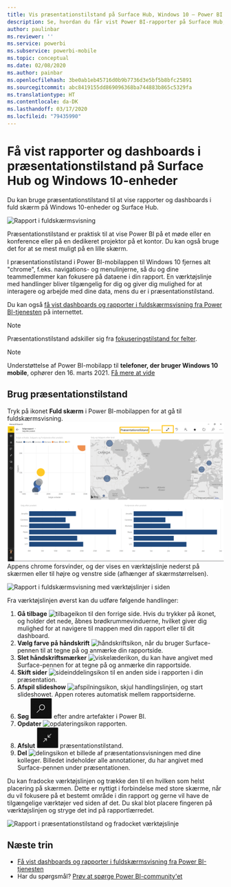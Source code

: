 ```yaml
---
title: Vis præsentationstilstand på Surface Hub, Windows 10 – Power BI
description: Se, hvordan du får vist Power BI-rapporter på Surface Hub, og hvordan du får vist Power BI-dashboards, -rapporter og -felter i fuldskærmsvisning på Windows 10-enheder.
author: paulinbar
ms.reviewer: ''
ms.service: powerbi
ms.subservice: powerbi-mobile
ms.topic: conceptual
ms.date: 02/08/2020
ms.author: painbar
ms.openlocfilehash: 3be0ab1eb45716d0b9b7736d3e5bf5b8bfc25891
ms.sourcegitcommit: abc8419155dd869096368ba744883b865c5329fa
ms.translationtype: HT
ms.contentlocale: da-DK
ms.lasthandoff: 03/17/2020
ms.locfileid: "79435990"
---
```

# <a name="view-reports-and-dashboards-in-presentation-mode-on-surface-hub-and-windows-10-devices"></a>Få vist rapporter og dashboards i præsentationstilstand på Surface Hub og Windows 10-enheder
Du kan bruge præsentationstilstand til at vise rapporter og dashboards i fuld skærm på Windows 10-enheder og Surface Hub. 

![Rapport i fuldskærmsvisning](./media/mobile-windows-10-app-presentation-mode/power-bi-presentation-mode-2.png)

Præsentationstilstand er praktisk til at vise Power BI på et møde eller en konference eller på en dedikeret projektor på et kontor. Du kan også bruge det for at se mest muligt på en lille skærm. 

I præsentationstilstand i Power BI-mobilappen til Windows 10 fjernes alt "chrome", f.eks. navigations- og menulinjerne, så du og dine teammedlemmer kan fokusere på dataene i din rapport. En værktøjslinje med handlinger bliver tilgængelig for dig og giver dig mulighed for at interagere og arbejde med dine data, mens du er i præsentationstilstand.

Du kan også [få vist dashboards og rapporter i fuldskærmsvisning fra Power BI-tjenesten](../end-user-focus.md) på internettet.

> [!NOTE]
> Præsentationstilstand adskiller sig fra [fokuseringstilstand for felter](mobile-tiles-in-the-mobile-apps.md).

>[!NOTE]
>Understøttelse af Power BI-mobilapp til **telefoner, der bruger Windows 10 mobile**, ophører den 16. marts 2021. [Få mere at vide](https://go.microsoft.com/fwlink/?linkid=2121400)

## <a name="use-presentation-mode"></a>Brug præsentationstilstand
Tryk på ikonet **Fuld skærm** i Power BI-mobilappen for at gå til fuldskærmsvisning.
![Ikonet Fuld skærm](././media/mobile-windows-10-app-presentation-mode/power-bi-full-screen-icon.png) Appens chrome forsvinder, og der vises en værktøjslinje nederst på skærmen eller til højre og venstre side (afhænger af skærmstørrelsen).

![Rapport i fuldskærmsvisning med værktøjslinjer i siden](./media/mobile-windows-10-app-presentation-mode/power-bi-presentation-mode-2.png)

Fra værktøjslinjen øverst kan du udføre følgende handlinger:

1. **Gå tilbage** ![tilbageikon](./media/mobile-windows-10-app-presentation-mode/power-bi-windows-10-presentation-back-icon.png) til den forrige side. Hvis du trykker på ikonet, og holder det nede, åbnes brødkrummevinduerne, hvilket giver dig mulighed for at navigere til mappen med din rapport eller til dit dashboard.
2. **Vælg farve på håndskrift** ![håndskriftsikon](./media/mobile-windows-10-app-presentation-mode/power-bi-windows-10-presentation-ink-icon.png), når du bruger Surface-pennen til at tegne på og anmærke din rapportside.
3. **Slet håndskriftsmærker** ![viskelæderikon](./media/mobile-windows-10-app-presentation-mode/power-bi-windows-10-presentation-eraser-icon.png), du kan have angivet med Surface-pennen for at tegne på og anmærke din rapportside.  
4. **Skift sider** ![sideinddelingsikon](./media/mobile-windows-10-app-presentation-mode/power-bi-windows-10-presentation-pages-icon.png) til en anden side i rapporten i din præsentation.
5. **Afspil slideshow** ![afspilningsikon](./media/mobile-windows-10-app-presentation-mode/power-bi-windows-10-presentation-play-icon.png), skjul handlingslinjen, og start slideshowet. Appen roteres automatisk mellem rapportsiderne. 
6. **Søg** ![søgeikon](./media/mobile-windows-10-app-presentation-mode/power-bi-windows-10-presentation-search-icon.png) efter andre artefakter i Power BI.
7. **Opdater** ![opdateringsikon](./media/mobile-windows-10-app-presentation-mode/power-bi-windows-10-presentation-refresh-icon.png) rapporten.
8. **Afslut** ![afslutning af fuldskærmstilstand](./media/mobile-windows-10-app-presentation-mode/power-bi-windows-10-exit-full-screen-icon.png) præsentationstilstand.
8. **Del** ![delingsikon](./media/mobile-windows-10-app-presentation-mode/power-bi-windows-10-share-icon.png) et billede af præsentationsvisningen med dine kolleger. Billedet indeholder alle annotationer, du har angivet med Surface-pennen under præsentationen.

Du kan fradocke værktøjslinjen og trække den til en hvilken som helst placering på skærmen. Dette er nyttigt i forbindelse med store skærme, når du vil fokusere på et bestemt område i din rapport og gerne vil have de tilgængelige værktøjer ved siden af det. Du skal blot placere fingeren på værktøjslinjen og stryge det ind på rapportlærredet.

![Rapport i præsentationstilstand og fradocket værktøjslinje](./media/mobile-windows-10-app-presentation-mode/power-bi-windows-10-presentation-drag-toolbar-2.png)


## <a name="next-steps"></a>Næste trin
* [Få vist dashboards og rapporter i fuldskærmsvisning fra Power BI-tjenesten](../end-user-focus.md)
* Har du spørgsmål? [Prøv at spørge Power BI-community'et](https://community.powerbi.com/)

